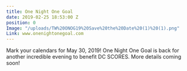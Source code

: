 ```yaml
---
title: One Night One Goal
date: 2019-02-25 18:53:00 Z
position: 0
Image: "/uploads/TW%20ONOG19%20Save%20the%20Date%20(1)%20(1).png"
Link: www.onenightonegoal.com
---
```


Mark your calendars for May 30, 2019! One Night One Goal is back for another incredible evening to benefit DC SCORES. More details coming soon!